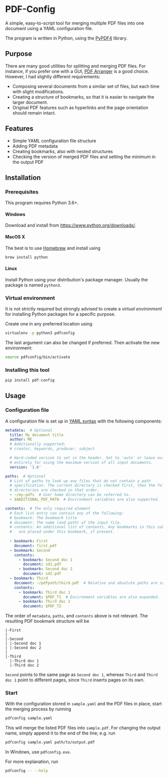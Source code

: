 # PDF-Config
A simple, easy-to-script tool for merging multiple PDF files into one
document using a YAML configuration file.

The program is written in Python, using the
[PyPDF4](https://github.com/claird/PyPDF4) library.

## Purpose
There are many good utilities for splitting and merging PDF files.
For instance, if you prefer one with a GUI,
[PDF Arranger](https://github.com/jeromerobert/pdfarranger)
is a good choice. However, I had slightly different requirements:
* Composing several documents from a similar set of files, but
  each time with slight modifications.
* Creating a structure of bookmarks, so that it is easier to
  navigate the larger document.
* Original PDF features such as hyperlinks and the page orientation
  should remain intact.

## Features
* Simple YAML configuration file structure
* Adding PDF metadata
* Creating bookmarks, also with nested structures
* Checking the version of merged PDF files and setting the minimum in the
  output PDF

## Installation
### Prerequisites
This program requires Python 3.6+.

#### Windows
Download and install from https://www.python.org/downloads/.

#### MacOS X
The best is to use [Homebrew](https://brew.sh/) and install using
```sh
brew install python
```
#### Linux
Install Python using your distribution's package manager.
Usually the package is named ``python3``.

### Virtual environment
It is not strictly required but strongly advised to create a
*virtual environment* for installing Python packages for a specific
purpose.

Create one in any preferred location using
```sh
virtualenv -p python3 pdfconfig
```
The last argument can also be changed if preferred. Then activate the
new environment:
```sh
source pdfconfig/bin/activate
```

### Installing this tool
```sh
pip install pdf-config
```

## Usage
### Configuration file
A configuration file is set up in
[YAML syntax](https://en.wikipedia.org/wiki/YAML#Syntax)
with the following components:
```yaml
metadata:  # Optional
  title: My document title
  author: ME
  # Additionally supported:
  # creator, keywords, producer, subject

  # Hard-coded version to set in the header. Set to 'auto' or leave out
  # entirely for using the maximum version of all input documents. 
  version: '1.6'

paths:  # Optional
  # List of paths to look up any files that do not contain a path
  # specification. The current directory is checked first, then the following
  # directories are checked in that order.
  - ~/my-pdfs  # User home directory can be referred to.
  - $ADDITIONAL_PDF_PATH  # Environment variables are also supported.

contents:  # The only required element
  # Each list entry can contain any of the following:
  # bookmark: The bookmark title
  # document: The name (and path) of the input file.
  # contents: An additional list of contents. Any bookmarks in this sub-structure
  #   are placed under this bookmark, if present.
 
  - bookmark: First  
    document: first.pdf
  - bookmark: Second
    contents:
      - bookmark: Second doc 1
        document: sd1.pdf
      - bookmark: Second doc 2
        document: sd2.pdf
  - bookmark: Third
    document: ~/pdfpath/third.pdf  # Relative and absolute paths are supported.
    contents:
      - bookmark: Third doc 1
        document: $PDF_T1  # Environment variables are also expanded.
      - bookmark: Third doc 2
        document: $PDF_T2
```
The order of ``metadata``, ``paths``, and ``contents`` above is not relevant.
The resulting PDF bookmark structure will be
```
|-First
|
|-Second
| |-Second doc 1
| |-Second doc 2
|
|-Third
  |-Third doc 1
  |-Third doc 2
```

``Second`` points to the same page as ``Second doc 1``, whereas ``Third``
and ``Third doc 1`` point to different pages, since ``Third`` inserts pages on
its own.

### Start
With the configuration stored in ``sample.yaml`` and the PDF files in place,
start the merging process by running
```sh
pdfconfig sample.yaml
```
This will merge the listed PDF files into `sample.pdf`. For changing the
output name, simply append it to the end of the line; e.g. run
```sh
pdfconfig sample.yaml path/to/output.pdf
```

In Windows, use `pdfconfig.exe`.

For more explanation, run
```sh
pdfconfig -- --help 
```
